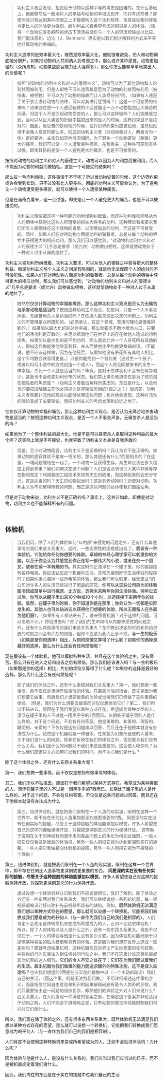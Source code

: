<blockquote data-pid="VySaMiRs">功利主义者会发现，拒绝给予动物以这种平等的考虑是困难的。在什么基础上，他能够前后一致地将人的幸福与动物的幸福区别开，而只考虑前者？即使体验只有达到某种阈限之上才能被列入这个功利矩阵，但某些动物的体验肯定比人的体验更为强烈，而功利主义者希望考虑的则只是人的体验。（请将一个动物在没有麻醉的状态下活活被烧伤与一个人的轻度烦恼加以比较。我们能注意到，边沁（J．Bentham）确实是以我们刚才解释的方式来平等地计算动物的幸福的。</blockquote><p data-pid="_bFoLRy_">功利主义追求的是效率最大化，既然是效率最大化，他就很难避免，把人和动物彻底地分割开，如果把动物和人共同纳入到考虑之中，那么或许某种感觉，动物更加强烈（众所周知，动物某些感官能力比人强得多），那么你怎么能够单单地突出人的价值呢？</p><blockquote data-pid="kHdYpbwV">按照“对动物的功利主义和对人的康德主义”，动物可以为了其他动物和人的利益而被利用，但是人却绝不可以违背其意愿为了动物的利益而被利用（被伤害、被牺牲）不可以为了动物的缘故而让人承受任何?西。（如果有人违犯了关于禁止虐待动物的法律，可以对其进行惩罚吗？）这是一个可接受的结果吗？如果通过使一个人遭受轻微的不适就能让一万个动物摆脱巨大痛苦的折磨，但这个人不是引起动物受苦的人，那么可以这样做吗？人们能够感觉到，当可以从巨大痛苦的折磨中摆脱出来的是人的时候，边界约束就不是绝对的。因此，当受苦的是动物的时候，或许边界约束也应该松动，虽然松动得不会像人受苦时那么多。彻底的功利主义者（对动物和对人，两者合为一体）走的更远，主张假如其他情况相同，为了避免一个动物遭受（稍微）更大的痛苦，我们可以使一个人遭受某种痛苦。在我看来，这种许可原则有些过强，即使其目的是使一个人避免更大的痛苦，也是不可接受的。</blockquote><p data-pid="2cQ37HXm">按照对动物的功利主义和对人的康德主义，动物可以因为人的利益而被利用，而人不能因为动物的利益而被牺牲。这是一个可接受的结果吗？</p><p data-pid="Kx2A-BLs">那么拔一毛而利动物，这件事情干不干呢？所以当动物受苦的时候，这个边界约束或许会受到松动，只不过没有比人更多些。彻底的功利主义可能会认为，为了避免让一个动物遭受更多痛苦，就可以使得一个人遭受某种痛苦。</p><p data-pid="gi8mC4LI">但是在诺奇克看来，这一点过强，即使是让一个人避免更大的痛苦，也是不可以被接受的。</p><blockquote data-pid="uCsURPkF">功利主义理论被这样一种可能的功利怪物纠缠着，而这种功利怪物能够从他人的牺牲中获得比这些人所遭受的损失大得多的功利。这种理论看来要求我们所有人都牺牲在这个怪物的胃里，以便增加总的功利，而这是不可接受的。同样，如果人们在对待动物方面是功利的饕餮者，总是从每个动物的牺牲中获得更大的相应功利，那么我们可以感觉到，“对动物的功利主义和对人的康德主义”几乎总是要求（或允许）动物做出牺牲，这样就使动物处于一种对人过于从属的地位了。</blockquote><p data-pid="pefX3jbu">功利主义被功利所纠缠着，功利主义要求，可以从他人的牺牲之中获得更大的整体利益，但是功利主义与个人主义之间是有隔阂的，就是他无法保障个人的绝对的不可侵犯性。如果人们在对待动物方面是功利的饕餮者，总是从每个动物的牺牲中获得更大的相应功利，那么我们可以感觉到，“对动物的功利主义和对人的康德主义”几乎总是要求（或允许）动物做出牺牲，这样就使动物处于一种对人过于从属的地位了。</p><blockquote data-pid="Z5B16-Ut">既然<b>它仅仅计算动物的幸福和痛苦，那么这种功利主义观点是否认为无痛苦地杀害动物是适当的？</b>按照这种功利主义观点，在夜间，只要一个人不事先声张，无痛苦地杀人是适当的吗？在依据人数来做出决定的问题上，功利主义的不管用是众所周知的。（必须承认，在这个领域，管用的理论是很难得到的。）如果加以最大化的是总体幸福，那么就要求不断地增添人口，只要他们的净功利是正数的，并足以抵消他们在世界上的存在给他人造成的功利损失。如果加以最大化的是平均功利，那么就会允许一个人杀死所有其他的人，假如这样做能使他欣喜若狂，并从而使他比平均数更幸福的话。（不能说，他不应该这样做，因为在他死后，与假如他没有杀死所有其他人相比，这个平均数会跌落得更低。）只要你能找到一个替代者（通过生一个孩子，或者以科幻小说中的方式创造一个成人），而这个人将会同被害者的余生一样幸福，杀死一个人就是适当的吗？毕竟，这对于总体功利不会有任何净减少，甚至也不会改变功利分布的状态。我们禁止谋杀难道仅仅是为了预防潜在牺牲者的焦虑感？（功利主义者能否解释所焦虑的。东西是什么，以及他真的要把策略建立在他必须视为是非理性恐惧的?西之上？）很清楚，功利主义者需要补充他的观点以能够处理这些问题；也许他会发现，这种补充性的理论变成了主要理论，而把功利主义的考虑发落到边远之地了。</blockquote><p data-pid="n1Asza7H">它仅仅计算动物的幸福和痛苦，那么这种功利主义观点，是否认为无痛苦地杀害动物是适当的？按照这种功利主义观点，是否一个人不事先声张，无痛苦杀人是适当的吗？</p><p data-pid="uNSjowHt">如果他为了一个整体利益的最大化，他是不是可以甚至杀人来取得这种利益的最大化呢？这实际上就是不可接受，也就导致了功利主义本身是自我矛盾的</p><blockquote data-pid="wTFkKryf">但是，至少对动物而言，功利主义不是正确的吗？我认为它不是正确的。如果动物的感官体验不是唯一相关的，那么其他还有什么?西是相关的？在这里，一堆问题缠结在一起了。一个动物一旦获得生存，其生命应该在多大程度上得到尊重？我们如何决定这个问题？人们是否必须也引入某种非低等存在物的观念？利用基因工程技术来培育天生的奴隶，而这种奴隶则会安分守己，这是适当的吗？天生的动物奴隶吗？这是驯养动物吗？即使对动物，功利主义也不能解释所有的问题，而正是这些问题的丛林使我们面露怯色。</blockquote><p data-pid="063h3I-x">但是对于动物来说，功利主义不是正确的吗？事实上，这并非如此。即使是对动物，功利主义也不能解释所有的问题。</p><p><br></p><h2>体验机</h2><blockquote data-pid="drXjqKTO">当我们问，除了人们的体验如何“从内部”来感觉的问题之外，还有什么其他事情对我们来说关系重大，这时，一些实质性的困惑就出现了。<b>假设有一种体验机，它能给你任何你想要的体验。卓越的神经心理学家可以刺激你的大脑，以至于你会认为并感觉到你正在写一部伟大的小说，或者在交一个朋友，或者在读一本有趣的书。</b>其实这时你正漂浮在一个罐子里，你的脑袋插有各种电极。你应该钻进这个机器中生活，并预先编制好你生活体验的程序吗？如果你担心漏掉一些所希望的体验，那么我们可以假定，经营该业?的公司对许多人的生活已经进行了彻底的研究。<b>你可以从这些公司巨大的体验图书馆或菜单中进行挑选，比方说，选择未来两年你的生活体验。两年过去以后，你可以从罐子里出来10分钟或10个小时，以选择接下来两年你的体验。显然，在罐子里的时候，你不知道你是在那里；你会认为一切都是实际发生的。其他人也可以钻进去以获得他们想要的体验，所以无需留人在外面为他们服?。</b>（如果所有人都钻进去了，谁来照管机器？对于这样的问题，可以忽略不计。）你钻进去吗？除了我们的生命如何从内部来感觉的问题之外，还有什么其他事情对我们来说关系重大？在你做出决定的时刻和你钻进去的时刻之间会有片刻的烦恼，但你不应该为此而止步不前。<b>与一生的极乐（如果那是你的选择）相比，片刻的烦恼又算得了什么呢？如果你的选择是最好的选择，那么为什么还会有任何烦恼呢</b>？</blockquote><p data-pid="K_Ezpm4A">现在假设有一个体验机，他可以模拟各种生活，并且在这个体验机之中，没有痛苦，那么只有在进入之前和出去之后有烦恼，那么我们应该进入吗？与一生的极乐（如果那是你的选择）相比，片刻的烦恼又算得了什么呢？如果你的选择是最好的选择，那么为什么还会有任何烦恼呢？</p><blockquote data-pid="6kvBaJZS">除了我们的体验之外，还有什么事情对我们关系重大？第一，我们想做一些事情，而不仅仅是想拥有做事情的体验。在某些体验的场合，首先是因为我们想要去做事，然后我们才想要做事的体验或觉得我们已经做了这些事情的体验。（但是，我们为什么想要去做事而非仅仅想体验它们？第二，我们所以不钻进去，原因在于我们希望以某种方式存在，希望成为某种类型的人。漂浮在罐子里的人不过是一团黑乎乎的?西而已。长期处于罐子里的人是什么样的，对于这个问题，不会有任何答案。他是勇敢的、和善的、理智的、聪明的、亲爱的？不仅仅是这些问题难以回答，而且还在于他根本就没有办法成为什么。钻进这个机器就是一种自杀。在某些为幻象所迷惑的人看来，关于我们是什么的问题，除非它反映在我们的体验之中，否则就与我们没有什么关系。我们是什么的问题对于我们来说是重要的，这会使人吃惊吗？为什么我们应该只关心如何打发我们的时间，而不关心我们是什么？</blockquote><p data-pid="Xp93e9Ar">除了这个体验之外，还有什么东西关系重大呢？</p><p data-pid="hoa8c9Lz">第一、我们想做一些事情，而不仅仅是想拥有做事情的体验。</p><p data-pid="VD9MqE43">其二、我们所以不钻进去，原因在于我们希望以某种方式存在，希望成为某种类型的人。漂浮在罐子里的人不过是一团黑乎乎的?西而已。长期处于罐子里的人是什么样的，对于这个问题，不会有任何答案。不仅仅是这些问题难以回答，而且还在于他根本就没有办法成为什么</p><blockquote data-pid="xTou2pYE">第三，钻进体验机，就是把我们限制在一个人造的现实里，限制在这样一个世界中，即不存在任何比人造事物更深刻或更重要的?西。 同更深的实在没有任何实际的接触，尽管关于这种接触的体验能够加以模仿。许多人希望使自己对这样的接触保持开放，对探究更深刻意义的行为保持开放。 这有助于说明在关于对神经有刺激作用的毒品问题上的争论为何如此强烈，一些人把它仅仅看做是微型的体验机，另外一些人则把它视为达到更深刻实在的通衢。一些人把它看做是向体验机的投降，另外一些人则把它视为不投降的一个理由！</blockquote><p data-pid="ZAUBZ1pp">第三，钻进体验机，就是把我们限制在一个人造的现实里，限制在这样一个世界中，即不存在任何比人造事物更深刻或更重要的东西。 <b>同更深的实在没有任何实际的接触，尽管关于这种接触的体验能够加以模仿</b>。许多人希望使自己对这样的接触保持开放，对探究更深刻意义的行为保持开放。</p><blockquote data-pid="X187Ah4c">通过设想一个体验机并认识到我们不应该使用它，我们了解到，除了体验之外还有一些东西对我们关系重大。我们可以继续设想一系列的机器，每一架机器都被设计好以弥补先前机器所具有的缺陷。例如，<b>既然体验机无法满足我们想以某种方式存在的愿望，那么就可以设想一个转换机，它能把我们转换成我们愿意成为的任何人（与一直作为我们自己的我们是相容的）。</b>人们肯定不会使用这种转换机来变成所希望成为的人，正如不会钻进体验机！ 所以，除了人的体验以及人是什么之外，还有一些东西关系重大。理由不仅仅在于，一个人的体验与他是什么没有多少关联。因为体验机可能局限于只提供某种类型的钻入者能够具有的体验。这是因为我们想在世界上造成一些差别吗？那就考虑结果机吧，这种机器能在世界上产生你想要的任何结果，并将你的行为矢量注入到任何共同行动之中。我们不在这里讨论这类机器或其他机器的迷人细节<b>。它们的令人不安之处在于：它们在为我们而过着我们的生活。超出机器为我们做事的能力而追求额外的特殊功能，这不是误入歧途吗？</b>也许我们想望的?西是在与实在的接触中过（一个主动的动词）我们自己的生活。（而这件事，机器无法为我们做。）不用详细阐述这件事的含义，而我相信它同自由意志和知识的因果解释问题有着令人惊奇的关联，我们只需要指出这—问题的错综复杂，即除他们的体验之外对人们来说什么?西关系重大。在人们发现一种满意的答案之前，在确定这个答案并非也适用于动物之前，人们不能合乎道理地主张，只有动物的感觉体验能限制我们可以对它们做什么。</blockquote><p data-pid="iX9zahBf">所以，我们现在除了体验之外，还有很多东西关系重大，既然体验机无法满足我们想以某种方式存在的愿望，那么就可以设想一个转换机，它能把我们转换成我们愿意成为的任何人（与一直作为我们自己的我们是相容的）。</p><p data-pid="ZORFFurp">人们肯定不会使用这种转换机来变成所希望成为的人，正如不会钻进体验机！为什么呢？</p><p data-pid="bc-9YLAX">因为体验与他是什么人，是没有什么关系的。我们应当过我们应当过的日子，而不是被机器规定着我们做什么。</p><p data-pid="mRFF2CQl">因此，我们向往的东西是在于实在的接触中过我们自己的生活</p>